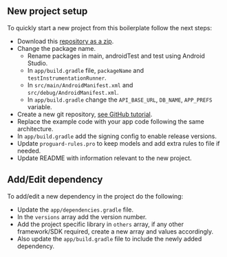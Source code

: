## New project setup 

To quickly start a new project from this boilerplate follow the next steps:

* Download this [repository as a zip](https://github.com/baradvaibhav1/DaggerBase).
* Change the package name. 
  * Rename packages in main, androidTest and test using Android Studio.
  * In `app/build.gradle` file, `packageName` and `testInstrumentationRunner`.
  * In `src/main/AndroidManifest.xml` and `src/debug/AndroidManifest.xml`.
  * In `app/build.gradle` change the `API_BASE_URL`, `DB_NAME`, `APP_PREFS` variable.
* Create a new git repository, [see GitHub tutorial](https://help.github.com/articles/adding-an-existing-project-to-github-using-the-command-line/).
* Replace the example code with your app code following the same architecture.
* In `app/build.gradle` add the signing config to enable release versions.
* Update `proguard-rules.pro` to keep models and add extra rules to file if needed.
* Update README with information relevant to the new project.


## Add/Edit dependency
To add/edit a new dependency in the project do the following:

* Update the `app/dependencies.gradle` file.
* In the `versions` array add the version number.
* Add the project specific library in `others` array, if any other framework/SDK required, create a new array and values accordingly.
* Also update the `app/build.gradle` file to include the newly added dependency.